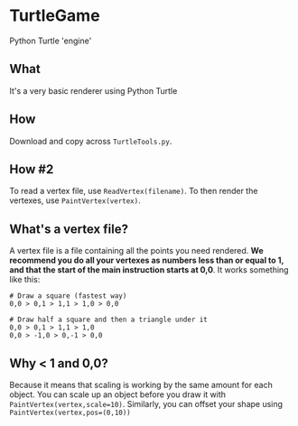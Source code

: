 # TurtleGame
Python Turtle 'engine'
## What
It's a very basic renderer using Python Turtle
## How
Download and copy across `TurtleTools.py`.
## How #2
To read a vertex file, use `ReadVertex(filename)`. To then render the vertexes, use `PaintVertex(vertex)`.
## What's a vertex file?
A vertex file is a file containing all the points you need rendered. **We recommend you do all your vertexes as numbers less than or equal to 1, and that the start of the main instruction starts at 0,0**. It works something like this:
```
# Draw a square (fastest way)
0,0 > 0,1 > 1,1 > 1,0 > 0,0

# Draw half a square and then a triangle under it
0,0 > 0,1 > 1,1 > 1,0
0,0 > -1,0 > 0,-1 > 0,0
```

## Why < 1 and 0,0?
Because it means that scaling is working by the same amount for each object. You can scale up an object before you draw it with `PaintVertex(vertex,scale=10)`. Similarly, you can offset your shape using `PaintVertex(vertex,pos=(0,10))`
